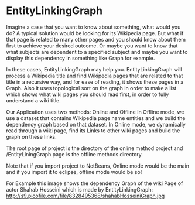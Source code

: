 # EntityLinkingGraph
Imagine a case that you want to know about something, what would you do? A typical solution would be looking for its Wikipedia page.
But what if that page is related to many other pages and you should know about them first to achieve your desired outcome.
Or maybe you want to know that what subjects are dependent to a specified subject and maybe you want to display this dependency in something like Graph for example.

In these cases, EntityLinkingGraph may help you.
EntityLinkingGraph will process a Wikipedia title and find Wikipedia pages that are related to that title in a recursive way, and for ease of reading, it shows these pages in a Graph. 
Also it uses topological sort on the graph in order to make a list which shows what wiki pages you should read first, in order to fully understand a wiki title.

Our Application uses two methods: Online and Offline
In Offline mode, we use a dataset that contains Wikipedia page name entities and we build the dependency graph based on that dataset.
In Online mode, we dynamically read through a wiki page, find its Links to other wiki pages and build the graph on these links.

The root page of project is the directory of the online method project and /EntityLiningGraph page is the offline methods directory.

Note that if you import project to NetBeans, Online mode would be the main and if you import it to eclipse, offline mode would be so!

For Example this image shows the dependency Graph of the wiki Page of actor Shahab Hosseini which is made by EntityLinkingGraph:
http://s9.picofile.com/file/8328495368/shahabHosseiniGraph.jpg
